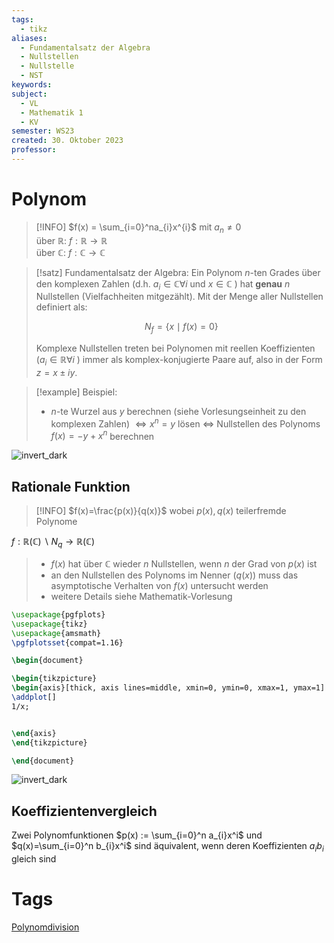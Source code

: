 ```yaml
---
tags:
  - tikz
aliases:
  - Fundamentalsatz der Algebra
  - Nullstellen
  - Nullstelle
  - NST
keywords: 
subject:
  - VL
  - Mathematik 1
  - KV
semester: WS23
created: 30. Oktober 2023
professor:
---
```

 

# Polynom

> [!INFO] $f(x) = \sum_{i=0}^na_{i}x^{i}$ mit $a_{n}\neq 0$  
> über $\mathbb{R}$: $f: \mathbb{R}\to \mathbb{R}$  
> über $\mathbb{C}$: $f: \mathbb{C}\to \mathbb{C}$

> [!satz] Fundamentalsatz der Algebra:
> Ein Polynom $n$-ten Grades über den komplexen Zahlen (d.h. $a_i \in \mathbb{C} \forall i$ und $x \in \mathbb{C}$ ) hat **genau** $n$ Nullstellen (Vielfachheiten mitgezählt). Mit der Menge aller Nullstellen definiert als:
> 
> $$N_f=\{x \mid f(x)=0\}\tag{NST}$$
>
> Komplexe Nullstellen treten bei Polynomen mit reellen Koeffizienten $\left(a_i \in \mathbb{R} \forall i\right.$ ) immer als komplex-konjugierte Paare auf, also in der Form $z=x\pm iy$.


> [!example] Beispiel:
> - $n$-te Wurzel aus $y$ berechnen (siehe Vorlesungseinheit zu den komplexen Zahlen) $\Leftrightarrow x^n=y$ lösen $\Leftrightarrow$ Nullstellen des Polynoms $f(x)=-y+x^n$ berechnen

![invert_dark](polyGraph.png)

## Rationale Funktion

> [!INFO] $f(x)=\frac{p(x)}{q(x)}$ wobei $p(x), q(x)$ teilerfremde Polynome
> 
$f: \mathbb{R}(\mathbb{C}) \backslash N_q \rightarrow \mathbb{R}(\mathbb{C})$
> - $f(x)$ hat über $\mathbb{C}$ wieder $n$ Nullstellen, wenn $n$ der Grad von $p(x)$ ist
> - an den Nullstellen des Polynoms im Nenner $(q(x))$ muss das asymptotische Verhalten von $f(x)$ untersucht werden
> - weitere Details siehe Mathematik-Vorlesung

```tikz
\usepackage{pgfplots}
\usepackage{tikz}
\usepackage{amsmath}
\pgfplotsset{compat=1.16}

\begin{document}

\begin{tikzpicture}
\begin{axis}[thick, axis lines=middle, xmin=0, ymin=0, xmax=1, ymax=1]
\addplot[]
1/x;


\end{axis}
\end{tikzpicture}

\end{document}
```

![invert_dark](polyPolstellen.png)

## Koeffizientenvergleich

Zwei Polynomfunktionen $p(x) := \sum_{i=0}^n a_{i}x^i$ und $q(x)=\sum_{i=0}^n b_{i}x^i$ sind äquivalent, wenn deren Koeffizienten $a_{i} b_{i}$ gleich sind

# Tags

[Polynomdivision](Polynomdivision.md)